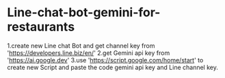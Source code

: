 # Line-chat-bot-gemini-for-restaurants
1.create new Line chat Bot and get channel key from 'https://developers.line.biz/en/'
2.get Gemini api key from 'https://ai.google.dev'
3.use 'https://script.google.com/home/start' to create new Script and paste the code gemini api key and Line channel key.
